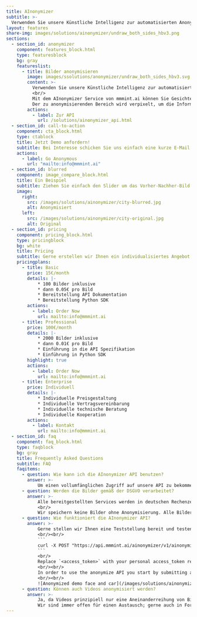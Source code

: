 ```yaml
---
title: AInonymizer
subtitle: >-
  Verwenden Sie unsere Künstliche Intelligenz zur automatisierten Anonymisierung von Kennzeichen und Gesichtern - der AInonymizer!
layout: features
share-img: images/solutions/ainonymizer/undraw_both_sides_hbv3.png
sections:
  - section_id: anonymizer
    component: features_block.html
    type: featuresblock
    bg: gray
    featureslist:
      - title: Bilder anonymisieren
        image: images/ssolutions/anonymizer/undraw_both_sides_hbv3.svg
        content: >-
          Verwenden Sie unsere Künstliche Intelligenz zur automatisierten <mark>Anonymisierung</mark> von Kennzeichen und Gesichtern.
          <br/>
          Mit dem AInonymizer Service von mmmint.ai können Sie Gesichter und Kennzeichen auf Fotos unkenntlich machen.
          Der zu anonymisierenden Bereich wird verpixelt, um die Informationen und personenbezogenen Daten unkenntlich zu machen.
        actions:
          - label: Zur API
            url: /solutions/ainonymizer_api.html
  - section_id: call-to-action
    component: cta_block.html
    type: ctablock
    title: Jetzt Demo anfordern!
    subtitle: Bei Interesse schicken Sie uns einfach eine kurze E-Mail. Wir erstellen Ihnen einen Testzugang zu unserem AInonymizer-Service. Gerne unterstützen wir Sie beratend hinsichtlich der Implementierung in Ihr System.
    actions:
      - label: Go Anonymous
        url: "mailto:info@mmmint.ai"
  - section_id: blurred
    component: image_compare_block.html
    title: Ein Beispiel
    subtitle: Ziehen Sie einfach den Slider um das Vorher-Nachher-Bild zu vergleichen!
    image:
      right:
        src: /images/solutions/ainonymizer/city-blurred.jpg
        alt: Anonymisiert
      left:
        src: /images/solutions/ainonymizer/city-original.jpg
        alt: Original
  - section_id: pricing
    component: pricing_block.html
    type: pricingblock
    bg: white
    title: Pricing
    subtitle: Gerne erstellen wir Ihnen ein individualisiertes Angebot.
    pricingplans:
      - title: Basic
        price: 15€/month
        details: |-
            * 100 Bilder inklusive
            * dann 0.05€ pro Bild
            * Bereitstellung API Dokumentation
            * Bereitstellung Python SDK
        actions:
          - label: Order Now
            url: mailto:info@mmmint.ai
      - title: Professional
        price: 100€/month
        details: |-
            * 2000 Bilder inklusive
            * dann 0.01€ pro Bild
            * Einführung in die API Spezifikation
            * Einführung in Python SDK
        highlight: true
        actions:
          - label: Order Now
            url: mailto:info@mmmint.ai
      - title: Enterprise
        price: Individuell
        details: |-
            * Individuelle Preisgestaltung
            * Individuelle Vertragsvereinbarung
            * Individuelle technische Beratung
            * Individuelle Kooperation
        actions:
          - label: Kontakt
            url: mailto:info@mmmint.ai
  - section_id: faq
    component: faq_block.html
    type: faqblock
    bg: gray
    title: Frequently Asked Questions
    subtitle: FAQ
    faqitems:
      - question: Wie kann ich die AInonymizer API benutzen?
        answer: >-
            Um einen vollumfänglichen Zugriff auf unsere API zu bekommen, wird ein individualisierter APIKey (`access_token`) benötigt. Gerne stellen wir Ihnen eine Teststellung zur Verfügung, um den Anwendsfall explizit zu testen. Senden Sie uns hierzu bitte eine E-Mail an [info@mmmint.ai](mailto:info@mmmint.ai).
      - question: Werden die Bilder gemäß der DSGVO verarbeitet?
        answer: >-
            Alle bereitgestellten Services werden in deutschen Rechenzentren verarbeitet und gehosted. Übermittelte Datensätze werden in-transit und at-rest verschlüsselt. Ein Zugriff auf die Daten ist nur mit Hilfe des APIKey (`access_token`) möglich. Es wird strikt unter Einhaltung der gültigen DSGVO verarbeitet und gelagert. 
            <br/>
            Wir speichern keine Bilder ohne Anonymisierung. Alle Bilder und Videos werden nur für die Bearbeitung zu unseren Servern übermittelt und ausschließlich anonymisiert gespeichert. Das originale Bild kann zu keinem Zeitpunkt abgerufen werden.  
      - question: Wie funktioniert die AInonymizer API?
        answer: >-
            Gerne stellen wir Ihnen eine Teststellung bereit und testen live mit Ihnen die Verarbeitung. Anbei finden Sie einen Auszug aus unserer API Dokumentation. [[go to api documentation]](https://api.mmmint.ai/ainonymizer/v1/docs)
            <br/><br/>
            ```
            curl -X POST "https://api.mmmint.ai/ainonymizer/v1/ainonymize/?face=true&numberplate=true&logoinsertion=true&access_token=<access_token>" -H  "accept: application/json" -H  "Content-Type: multipart/form-data" -F "file=@car_face.jpg;type=image/jpeg"
            ```
            <br/>
            Replace `<access_token>` with your personal access_token requested from us [info@mmmint.ai](mailto:info@mmmint.ai). 
            <br/><br/>
            In order to use the anonymize API you start by submitting an image via file upload, using a POST to `/anonymize/`. You can decide to only anonymize faces (`?face=true`) and/or numberplates (`?numberplate=true`)  or both (`?face=true&numberplate=true`) . Also, it is possible to overlay the numberplates with custom images using `?logoinsertion=true`. 
            <br/><br/>
            ![Anonymized demo face and car](/images/solutions/ainonymizer/2314f3fed78c77b29373568b0740aac2124dab9150c8247c15ff7be374baa262.jpg)
      - question: Können auch Videos anonymisiert werden?
        answer: >-
            Ja, da Videos prinzipiell nur eine Aneinanderreihung von Bildern sind. Wir arbeiten gerade mit Hochdruck an einer Lösung zur Anonymisierung von Video-Material. Für einen <mark>early access</mark> Zugriff senden Sie uns bitte eine kurze E-Mail an [info@mmmint.ai](mailto:info@mmmint.ai).
            Wir sind immer offen für einen Austausch; gerne auch in Form eines Pilotprojektes mit Ihrem Unternehmen.
---
```

